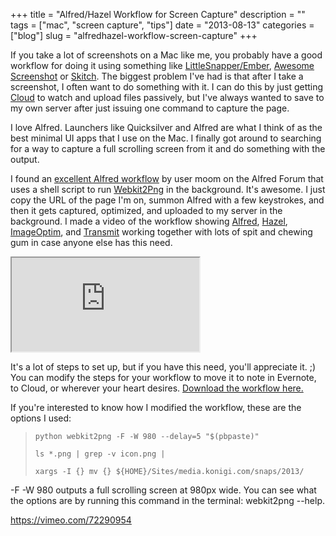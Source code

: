 +++
title = "Alfred/Hazel Workflow for Screen Capture"
description = ""
tags = ["mac", "screen capture", "tips"]
date = "2013-08-13"
categories = ["blog"]
slug = "alfredhazel-workflow-screen-capture"
+++



<p>If you take a lot of screenshots on a Mac like me, you probably have a good workflow for doing it using something like <a href="http://realmacsoftware.com/ember">LittleSnapper/Ember</a>, <a href="https://chrome.google.com/webstore/detail/awesome-screenshot-captur/alelhddbbhepgpmgidjdcjakblofbmce?hl=en">Awesome Screenshot</a> or <a href="http://evernote.com/skitch/">Skitch</a>. The biggest problem I've had is that after I take a screenshot, I often want to do something with it. I can do this by just getting <a href="http://getcloudapp.com/">Cloud</a> to watch and upload files passively, but I've always wanted to save to my own server after just issuing one command to capture the page. </p>
<p>I love Alfred. Launchers like Quicksilver and Alfred are what I think of as the best minimal UI apps that I use on the Mac. I finally got around to searching for a way to capture a full scrolling screen from it and do something with the output. </p>
<p>I found an <a href="http://www.alfredforum.com/topic/2062-scrennshot-of-web-pages/">excellent Alfred workflow</a> by user moom on the Alfred Forum that uses a shell script to run <a href="http://www.paulhammond.org/webkit2png/">Webkit2Png</a> in the background. It's awesome. I just copy the URL of the page I'm on, summon Alfred with a few keystrokes, and then it gets captured, optimized, and uploaded to my server in the background. I made a video of the workflow showing <a href="http://www.alfredapp.com/">Alfred</a>, <a href="http://www.noodlesoft.com/hazel.php">Hazel</a>, <a href="http://imageoptim.com/">ImageOptim</a>, and <a href="http://panic.com/transmit/">Transmit</a> working together with lots of spit and chewing gum in case anyone else has this need. </p>
<div class="video"><iframe src="http://player.vimeo.com/video/72290954?title=0&amp;byline=0&amp;portrait=0" webkitAllowFullScreen mozallowfullscreen allowFullScreen></iframe></div>
<p>It's a lot of steps to set up, but if you have this need, you'll appreciate it. ;) You can modify the steps for your workflow to move it to note in Evernote, to Cloud, or wherever your heart desires. <a href="http://www.alfredforum.com/topic/2062-scrennshot-of-web-pages/">Download the workflow here.</a></p>
<p>If you're interested to know how I modified the workflow, these are the options I used:</p>
<blockquote style="font-style: normal"><p><code>python webkit2png -F -W 980 --delay=5 "$(pbpaste)"<br />
ls *.png | grep -v icon.png |<br />
xargs -I {} mv {} ${HOME}/Sites/media.konigi.com/snaps/2013/</code></p></blockquote>
<p>-F -W 980 outputs a full scrolling screen at 980px wide. You can see what the options are by running this command in the terminal: webkit2png --help.</p>

  <a href="https://vimeo.com/72290954">https://vimeo.com/72290954</a>
